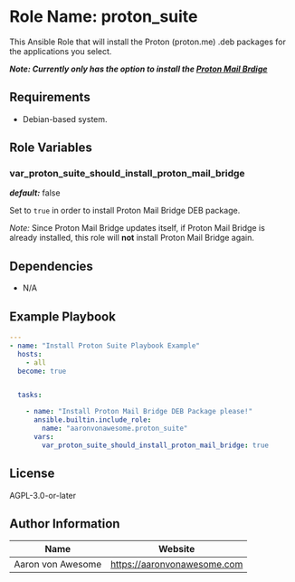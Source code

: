 # Role Name: proton_suite

This Ansible Role that will install the Proton (proton.me) .deb packages for the applications you select.

***Note: Currently only has the option to install the [Proton Mail Brdige](https://github.com/ProtonMail/proton-bridge)***

## Requirements

- Debian-based system.

## Role Variables

### var_proton_suite_should_install_proton_mail_bridge

***default:*** false

Set to `true` in order to install Proton Mail Bridge DEB package.

*Note:* Since Proton Mail Bridge updates itself, if Proton Mail Bridge is already installed, this role will **not** install Proton Mail Bridge again.

## Dependencies

- N/A

## Example Playbook

```yaml
---
- name: "Install Proton Suite Playbook Example"
  hosts:
    - all
  become: true


  tasks:

    - name: "Install Proton Mail Bridge DEB Package please!"
      ansible.builtin.include_role:
        name: "aaronvonawesome.proton_suite"
      vars:
        var_proton_suite_should_install_proton_mail_bridge: true
```

## License

AGPL-3.0-or-later

## Author Information

| Name | Website |
| --  | -- |
| Aaron von Awesome | https://aaronvonawesome.com |
